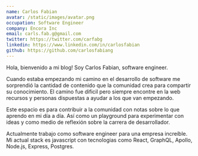 ```yaml
---
name: Carlos Fabian
avatar: /static/images/avatar.png
occupation: Software Engineer
company: Encora Inc
email: carls.fab.g@gmail.com
twitter: https://twitter.com/carfabg
linkedin: https://www.linkedin.com/in/carlosfabian
github: https://github.com/carlosfabiang
---
```


Hola, bienvenido a mi blog! Soy Carlos Fabian, software engineer. 

Cuando estaba empezando mi camino en el desarrollo de software me sorprendió la cantidad de contenido que la comunidad crea para compartir su conocimiento. El camino fue dificil pero siempre encontre en la web recursos y personas dispuestas a ayudar a los que van empezando.

Este espacio es para contribuir a la comunidad con notas sobre lo que aprendo en mi día a día. Así como un playground para experimentar con ideas y como medio de reflexión sobre la carrera de desarrollador. 

Actualmente trabajo como software engineer para una empresa increíble. Mi actual stack es javascript con tecnologias como React, GraphQL, Apollo, Node.js, Express, Postgres. 
 
